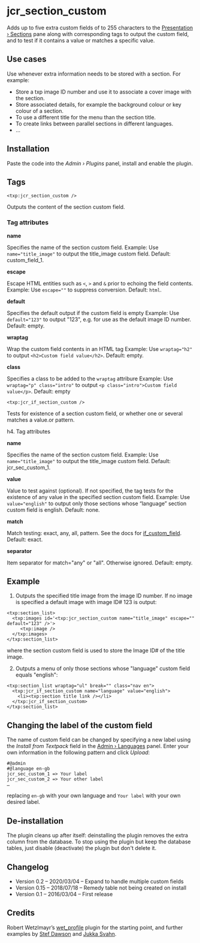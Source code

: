 # jcr_section_custom

Adds up to five extra custom fields of to 255 characters to the [Presentation › Sections](http://docs.textpattern.io/administration/sections-panel) pane along with corresponding tags to output the custom field, and to test if it contains a value or matches a specific value. 


## Use cases

Use whenever extra information needs to be stored with a section. For example:

* Store a txp image ID number and use it to associate a cover image with the section.
* Store associated details, for example the background colour or key colour of a section.
* To use a different title for the menu than the section title.
* To create links between parallel sections in different languages.
* …


## Installation

Paste the code into the _Admin › Plugins_ panel, install and enable the plugin.


## Tags

`<txp:jcr_section_custom />`

Outputs the content of the section custom field.

### Tag attributes

**name**

Specifies the name of the section custom field. 
Example: Use `name="title_image"` to output the title_image custom field. Default: custom_field_1.

**escape**

Escape HTML entities such as `<`, `>` and `&` prior to echoing the field contents. 
Example: Use `escape=""` to suppress conversion. Default: `html`.

**default**

Specifies the default output if the custom field is empty
Example: Use `default="123"` to output "123", e.g. for use as the default image ID number. Default: empty.

**wraptag**

Wrap the custom field contents in an HTML tag
Example: Use `wraptag="h2"` to output `<h2>Custom field value</h2>`. Default: empty.

**class**

Specifies a class to be added to the `wraptag` attribure
Example: Use `wraptag="p" class="intro"` to output `<p class="intro">Custom field value</p>`. Default: empty

`<txp:jcr_if_section_custom />`

Tests for existence of a section custom field, or whether one or several matches a value.or pattern.

h4. Tag attributes

**name**

Specifies the name of the section custom field. 
Example: Use `name="title_image"` to output the title_image custom field. Default: jcr_sec_custom_1.

**value**

Value to test against (optional). 
If not specified, the tag tests for the existence of any value in the specified section custom field.
Example: Use `value="english"` to output only those sections whose “language” section custom field is english. Default: none.

**match**

Match testing: exact, any, all, pattern. See the docs for [if_custom_field](https://docs.textpattern.com/tags/if_custom_field).
Default: exact.

**separator**

Item separator for match="any" or "all". Otherwise ignored.
Default: empty.


## Example

1. Outputs the specified title image from the image ID number. If no image is specified a default image with image ID# 123 is output:

```
<txp:section_list>
  <txp:images id='<txp:jcr_section_custom name="title_image" escape="" default="123" />'>
     <txp:image />
  </txp:images>
</txp:section_list>
```

where the section custom field is used to store the Image ID# of the title image.

2. Outputs a menu of only those sections whose "language" custom field equals "english":

```
<txp:section_list wraptag="ul" break="" class="nav en">
  <txp:jcr_if_section_custom name="language" value="english">
    <li><txp:section title link /></li>
  </txp:jcr_if_section_custom>
</txp:section_list>
```

## Changing the label of the custom field

The name of custom field can be changed by specifying a new label using the _Install from Textpack_ field in the [Admin › Languages](http://docs.textpattern.io/administration/languages-panel) panel. Enter your own information in the following pattern and click *Upload*:

```
#@admin
#@language en-gb
jcr_sec_custom_1 => Your label
jcr_sec_custom_2 => Your other label
…
```

replacing `en-gb` with your own language and `Your label` with your own desired label.


## De-installation

The plugin cleans up after itself: deinstalling the plugin removes the extra column from the database. To stop using the plugin but keep the database tables, just disable (deactivate) the plugin but don't delete it.


## Changelog

* Version 0.2 – 2020/03/04 – Expand to handle multiple custom fields
* Version 0.15 – 2018/07/18 – Remedy table not being created on install 
* Version 0.1 – 2016/03/04 – First release


## Credits

Robert Wetzlmayr’s [wet_profile](https://github.com/rwetzlmayr/wet_profile) plugin for the starting point, and further examples by [Stef Dawson](http://www.stefdawson.com) and [Jukka Svahn](https://github.com/gocom).